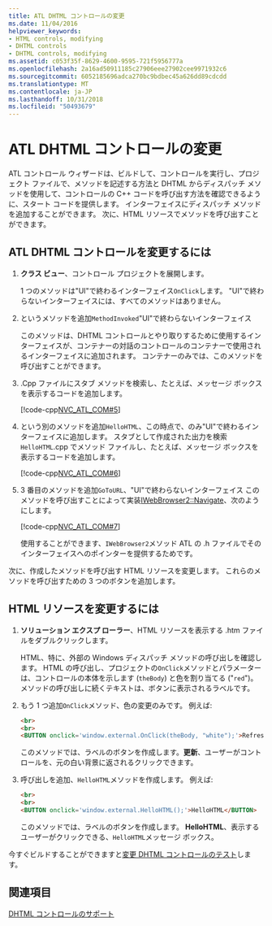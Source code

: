 ```yaml
---
title: ATL DHTML コントロールの変更
ms.date: 11/04/2016
helpviewer_keywords:
- HTML controls, modifying
- DHTML controls
- DHTML controls, modifying
ms.assetid: c053f35f-8629-4600-9595-721f5956777a
ms.openlocfilehash: 2a16ad50911185c27906eee27902cee9971932c6
ms.sourcegitcommit: 6052185696adca270bc9bdbec45a626dd89cdcdd
ms.translationtype: MT
ms.contentlocale: ja-JP
ms.lasthandoff: 10/31/2018
ms.locfileid: "50493679"
---
```

# <a name="modifying-the-atl-dhtml-control"></a>ATL DHTML コントロールの変更

ATL コントロール ウィザードは、ビルドして、コントロールを実行し、プロジェクト ファイルで、メソッドを記述する方法と DHTML からディスパッチ メソッドを使用して、コントロールの C++ コードを呼び出す方法を確認できるように、スタート コードを提供します。 インターフェイスにディスパッチ メソッドを追加することができます。 次に、HTML リソースでメソッドを呼び出すことができます。

## <a name="to-modify-the-atl-dhtml-control"></a>ATL DHTML コントロールを変更するには

1. **クラス ビュー**、コントロール プロジェクトを展開します。

   1 つのメソッドは"UI"で終わるインターフェイス`OnClick`します。 "UI"で終わらないインターフェイスには、すべてのメソッドはありません。

1. というメソッドを追加`MethodInvoked`"UI"で終わらないインターフェイス

   このメソッドは、DHTML コントロールとやり取りするために使用するインターフェイスが、コンテナーの対話のコントロールのコンテナーで使用されるインターフェイスに追加されます。 コンテナーのみでは、このメソッドを呼び出すことができます。

1. .Cpp ファイルにスタブ メソッドを検索し、たとえば、メッセージ ボックスを表示するコードを追加します。

   [!code-cpp[NVC_ATL_COM#5](../atl/codesnippet/cpp/modifying-the-atl-dhtml-control_1.cpp)]

1. という別のメソッドを追加`HelloHTML`、この時点で、のみ"UI"で終わるインターフェイスに追加します。 スタブとして作成された出力を検索`HelloHTML`.cpp でメソッド ファイルし、たとえば、メッセージ ボックスを表示するコードを追加します。

   [!code-cpp[NVC_ATL_COM#6](../atl/codesnippet/cpp/modifying-the-atl-dhtml-control_2.cpp)]

1. 3 番目のメソッドを追加`GoToURL`、"UI"で終わらないインターフェイス このメソッドを呼び出すことによって実装[IWebBrowser2::Navigate](https://msdn.microsoft.com/library/aa752133.aspx)、次のようにします。

   [!code-cpp[NVC_ATL_COM#7](../atl/codesnippet/cpp/modifying-the-atl-dhtml-control_3.cpp)]

   使用することができます、`IWebBrowser2`メソッド ATL の .h ファイルでそのインターフェイスへのポインターを提供するためです。

次に、作成したメソッドを呼び出す HTML リソースを変更します。 これらのメソッドを呼び出すための 3 つのボタンを追加します。

## <a name="to-modify-the-html-resource"></a>HTML リソースを変更するには

1. **ソリューション エクスプ ローラー**、HTML リソースを表示する .htm ファイルをダブルクリックします。

   HTML、特に、外部の Windows ディスパッチ メソッドの呼び出しを確認します。 HTML の呼び出し、プロジェクトの`OnClick`メソッドとパラメーターは、コントロールの本体を示します (`theBody`) と色を割り当てる ("`red`")。 メソッドの呼び出しに続くテキストは、ボタンに表示されるラベルです。

1. もう 1 つ追加`OnClick`メソッド、色の変更のみです。 例えば:

    ```html
    <br>
    <br>
    <BUTTON onclick='window.external.OnClick(theBody, "white");'>Refresh</BUTTON>
    ```

   このメソッドでは、ラベルのボタンを作成します。**更新**、ユーザーがコントロールを、元の白い背景に返されるクリックできます。

1. 呼び出しを追加、`HelloHTML`メソッドを作成します。 例えば:

    ```html
    <br>
    <br>
    <BUTTON onclick='window.external.HelloHTML();'>HelloHTML</BUTTON>
    ```

   このメソッドでは、ラベルのボタンを作成します。 **HelloHTML**、表示するユーザーがクリックできる、`HelloHTML`メッセージ ボックス。

今すぐビルドすることができますと[変更 DHTML コントロールのテスト](../atl/testing-the-modified-atl-dhtml-control.md)します。

## <a name="see-also"></a>関連項目

[DHTML コントロールのサポート](../atl/atl-support-for-dhtml-controls.md)
